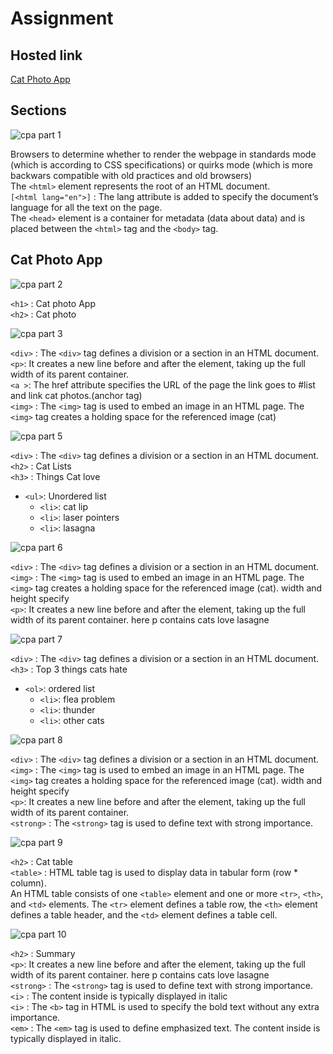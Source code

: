 
# Assignment

## Hosted link

[Cat Photo App](https://ugamraj.github.io/HtmlAssignment/Cat%20Photo%20App/)

## Sections

![cpa part 1](https://github.com/UgamRaj/HtmlAssignment/assets/124122714/efde4b11-5438-4ae2-bd5a-6cff33200e11)

Browsers to determine whether to render the webpage in standards mode (which is according to CSS specifications) or quirks mode (which is more backwars compatible with old practices and old browsers)<br/>
The `<html>` element represents the root of an HTML document.<br/>
`[<html lang="en">]` : The lang attribute is added to specify the document’s language for all the text on the page.<br/>
The `<head>` element is a container for metadata (data about data) and is placed between the `<html>` tag and the `<body>` tag.

## Cat Photo App

![cpa part 2](https://github.com/UgamRaj/HtmlAssignment/assets/124122714/9b26b742-5eed-42dc-bce7-f3fe705ca01a)

`<h1>` : Cat photo App <br/>
`<h2>` : Cat photo

![cpa  part 3](https://github.com/UgamRaj/HtmlAssignment/assets/124122714/faa8b6a6-d997-4426-b324-0dad2335d87c)

`<div>` : The `<div>` tag defines a division or a section in an HTML document. <br/>
`<p>`: It creates a new line before and after the element, taking up the full width of its parent container. <br/>
`<a >`: The href attribute specifies the URL of the page the link goes to #list and link cat photos.(anchor tag) <br/>
`<img>` : The `<img>` tag is used to embed an image in an HTML page. The `<img>` tag creates a holding space for the referenced image (cat)

![cpa part 5](https://github.com/UgamRaj/HtmlAssignment/assets/124122714/59ca2ad9-29cc-4389-9332-56815d880bb6)

`<div>` : The `<div>` tag defines a division or a section in an HTML document. <br/>
`<h2>` : Cat Lists <br/>
`<h3>` : Things Cat love <br/>
- `<ul>`: Unordered list
  - `<li>`: cat lip
  - `<li>`: laser pointers
  - `<li>`: lasagna

![cpa part 6](https://github.com/UgamRaj/HtmlAssignment/assets/124122714/a62c4e31-21a2-4b25-bb7c-81bd05b67d0f)

`<div>` : The `<div>` tag defines a division or a section in an HTML document. <br/>
`<img>` : The `<img>` tag is used to embed an image in an HTML page. The `<img>` tag creates a holding space for the referenced image (cat). width and height specify  <br/>
`<p>`: It creates a new line before and after the element, taking up the full width of its parent container. here p contains cats love lasagne  <br/>

![cpa part 7](https://github.com/UgamRaj/HtmlAssignment/assets/124122714/a8becc93-1fff-48d9-85a2-c6dec5a17940)

`<div>` : The `<div>` tag defines a division or a section in an HTML document. <br/>
`<h3>` :  Top 3 things cats hate <br/>
- `<ol>`: ordered list
  - `<li>`: flea problem
  - `<li>`: thunder
  - `<li>`: other cats

![cpa part 8](https://github.com/UgamRaj/HtmlAssignment/assets/124122714/3ab3727e-542f-4de1-8afe-f44dcaa5cd7b)

`<div>` : The `<div>` tag defines a division or a section in an HTML document. <br/>
`<img>` : The `<img>` tag is used to embed an image in an HTML page. The `<img>` tag creates a holding space for the referenced image (cat). width and height specify  <br/>
`<p>`: It creates a new line before and after the element, taking up the full width of its parent container. <br/>
`<strong>` : The `<strong>` tag is used to define text with strong importance.

![cpa part 9](https://github.com/UgamRaj/HtmlAssignment/assets/124122714/9a7adfd0-6813-447e-9df6-df4e0bad300d)

`<h2>` : Cat table <br/>
`<table>` : HTML table tag is used to display data in tabular form (row * column).<br/>
An HTML table consists of one `<table>` element and one or more `<tr>`, `<th>`, and `<td>` elements. The `<tr>` element defines a table row, the `<th>` element defines a table header, and the `<td>` element defines a table cell.

![cpa part 10](https://github.com/UgamRaj/HtmlAssignment/assets/124122714/5c3b558b-bb02-4df6-aea8-1ca27eb2a95d)

`<h2>` : Summary  <br/>
`<p>`: It creates a new line before and after the element, taking up the full width of its parent container. here p contains cats love lasagne  <br/>
`<strong>` : The `<strong>` tag is used to define text with strong importance.  <br/>
`<i>` : The content inside is typically displayed in italic <br/>
`<i>` : The `<b>` tag in HTML is used to specify the bold text without any extra importance. <br/>
`<em>` : The `<em>` tag is used to define emphasized text. The content inside is typically displayed in italic. 


